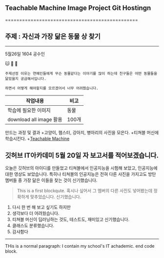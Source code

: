 ## Teachable Machine Image Project Git Hostingn
===============================================
## **주제 : 자신과 가장 닮은 동물 상 찾기**
-------------------------------------------
5월26일 1604 공수인

:cat: :dog: :hamster:

```
주제선정 이유는 연예인들에게 무슨 동물같다는 이야기를 많이 하는데 친구들은 어떤 동물들을 닮았을지 궁금해서입니다.
```
~~~
하면서 어떻게 해야할지를 모르겠어서 너무 어려웠습니다.
~~~

|작업내용|비고|
|--|--|
|학습에 필요한 이미지|동물|
|download all image 활용 | 100개 |

만드는 과정 및 결과
+고양이, 햄스터, 강아지, 병아리의 사진을 모은다.
+티쳐블 머신에 학습시킨다.
+[Teachable Machine]()

깃허브 IT아카데미 5월 20일 자 보고서를 적어보겠습니다.
-------------
오늘은 깃허브의 아이디를 만들었고 티쳐블에서 인공지능을 시험해 보았고, 인공지능에 대한 영상도 보았습니다. 특히나 티쳐블의 인공지능은 전혀 다른 사진을 가지고도 방탄 멤버들 중 가장 닮은 이들을 찾는 것이 신기했습니다.
>This is a first blockqute.
>혹시나 싶어서 그 멤버의 다른 사진도 넣어봤는데
>정확하게 맞추었습니다.
>신기했습니다.
1. 다시 한 번 해 보고 싶기도 하지만
2. 생각보다 더 어려웠습니다.
3. 티쳐블 머신이 딥러닝하는 것도, 테스트도, 재미있고 신기했습니다.
4. 클래스도 분류했습니다.
5. 감샤함다
* * *
THis is a normal paragraph:
 I contain my school's IT achademic.
end code block.
